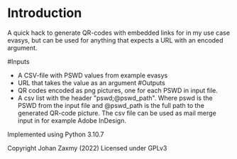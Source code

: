 # Introduction
A quick hack to generate QR-codes with embedded links for in my use 
case evasys, but can be used for anything that expects a URL with an 
encoded argument.

#Inputs 
   * A CSV-file with PSWD values from example evasys 
   * URL that takes the value as an argument
#Outputs 
   * QR codes encoded as png pictures, one for each PSWD in input file.
   * A csv list with the header "pswd;@pswd_path". Where pswd is the 
    PSWD from the input file and @pswd_path is the full path to the 
    generated QR-code picture. The csv file can be used as mail merge 
    input in for example Adobe InDesign.

Implemented using Python 3.10.7 

Copyright Johan Zaxmy (2022)
Licensed under GPLv3
